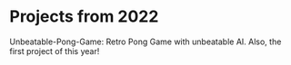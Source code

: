 # Projects from 2022

Unbeatable-Pong-Game: Retro Pong Game with unbeatable AI. Also, the first project of this year!
